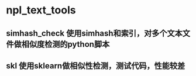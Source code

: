# npl_text_tools
## simhash_check 使用simhash和索引，对多个文本文件做相似度检测的python脚本
## skl 使用sklearn做相似性检测，测试代码，性能较差
